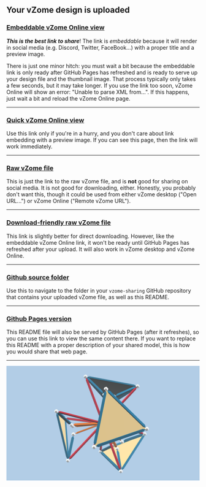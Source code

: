 ## Your vZome design is uploaded

### [Embeddable vZome Online view][embed]

***This is the best link to share***!  The link is *embeddable* because it will render in social media (e.g. Discord, Twitter, FaceBook...) with a proper title and a preview image.

There is just one minor hitch: you must wait a bit because the embeddable link is only 
ready after GitHub Pages has refreshed and is ready to serve up
your design file and the thumbnail image.
That process typically only takes a few seconds, but it may take longer.
If you use the link too soon, vZome Online will show an error: "Unable to parse XML from...".
If this happens, just wait a bit and reload the vZome Online page.

---

### [Quick vZome Online view][quick]

Use this link only if you're in a hurry, and you don't care about link embedding with a preview image.  If you can see this page, then the link will work immediately.

---

### [Raw vZome file][raw]

This is just the link to the raw vZome file, and is **not** good for
sharing on social media.
It is not good for downloading, either.
Honestly, you probably don't want this, though it could be used from either
vZome desktop ("Open URL...") or vZome Online ("Remote vZome URL").

---

### [Download-friendly raw vZome file][rawPages]

This link is slightly better for direct downloading.
However, like the embeddable vZome Online link, it won't be ready until
GitHub Pages has refreshed after your upload.
It will also work in vZome desktop and vZome Online.

---

### [Github source folder][source]

Use this to navigate to the folder in your `vzome-sharing` GitHub repository
that contains your uploaded vZome file, as well as this README.

---

### [Github Pages version][pages]

This README file will also be served by GitHub Pages (after it refreshes),
so you can use this link to view the same content there.
If you want to replace this README with a proper description of your shared model,
this is how you would share that web page.

---

![Image](<red orange tetra.png>)


[quick]: <https://vzome.com/app/?url=https://raw.githubusercontent.com/vorth/vzome-sharing/main/2021/06/30/22-04-03-red%2Borange%2Btetra/red+orange+tetra.vZome>
[embed]: <https://vzome.com/app/embed.py?url=https://vorth.github.io/vzome-sharing/2021/06/30/22-04-03-red%2Borange%2Btetra/red+orange+tetra.vZome>
[source]: <https://github.com/vorth/vzome-sharing/tree/main/2021/06/30/22-04-03-red+orange+tetra/>
[pages]: <https://vorth.github.io/vzome-sharing/2021/06/30/22-04-03-red+orange+tetra/>
[raw]: <https://raw.githubusercontent.com/vorth/vzome-sharing/main/2021/06/30/22-04-03-red+orange+tetra/red orange tetra.vZome>
[rawPages]: <https://vorth.github.io/vzome-sharing/2021/06/30/22-04-03-red+orange+tetra/red orange tetra.vZome>
